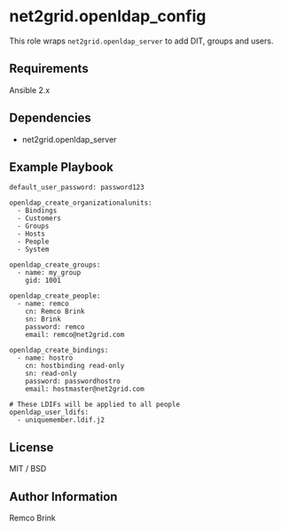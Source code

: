 # net2grid.openldap_config

This role wraps ```net2grid.openldap_server``` to add DIT, groups and users.

## Requirements

Ansible 2.x

## Dependencies

- net2grid.openldap_server

## Example Playbook

    default_user_password: password123
    
    openldap_create_organizationalunits:
      - Bindings
      - Customers
      - Groups
      - Hosts
      - People
      - System
    
    openldap_create_groups:
      - name: my_group
        gid: 1001
    
    openldap_create_people:
      - name: remco
        cn: Remco Brink
        sn: Brink
        password: remco
        email: remco@net2grid.com

    openldap_create_bindings:
      - name: hostro
        cn: hostbinding read-only
        sn: read-only
        password: passwordhostro
        email: hostmaster@net2grid.com
    
    # These LDIFs will be applied to all people
    openldap_user_ldifs:
      - uniquemember.ldif.j2
  
## License

MIT / BSD

## Author Information

Remco Brink
